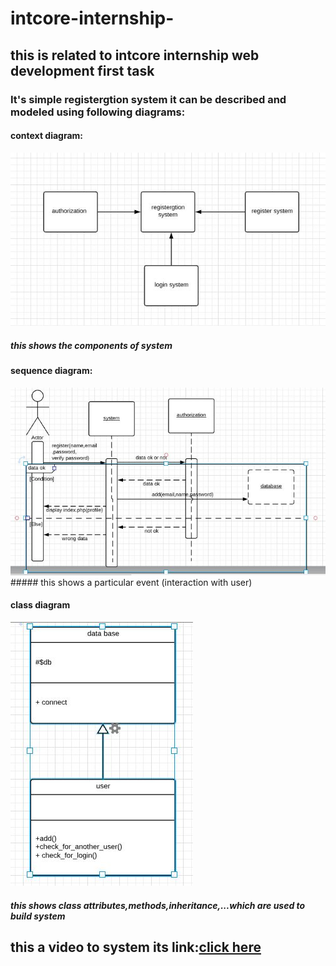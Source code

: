 # intcore-internship-
## this is related to intcore internship web development first task
### It's simple registergtion system it can be described and modeled using following diagrams:

#### context diagram:
<img src="img/context diagram.JPG">

##### this shows the components of system



#### sequence diagram:
<img src="img/sequence diagram of register.JPG">
#####  this shows a particular event (interaction with user)


####  class diagram

<img src="img/class.JPG">


#####  this shows class attributes,methods,inheritance,...which are used to build system



## this a video to system its link:<a href="https://youtu.be/eD7RPDjcKE0">click here</a>

